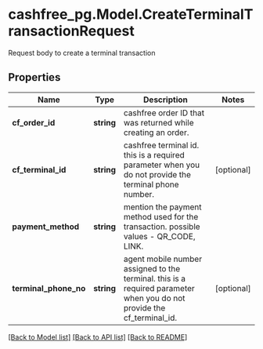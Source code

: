 # cashfree_pg.Model.CreateTerminalTransactionRequest
Request body to create a terminal transaction

## Properties

Name | Type | Description | Notes
------------ | ------------- | ------------- | -------------
**cf_order_id** | **string** | cashfree order ID that was returned while creating an order. | 
**cf_terminal_id** | **string** | cashfree terminal id. this is a required parameter when you do not provide the terminal phone number. | [optional] 
**payment_method** | **string** | mention the payment method used for the transaction. possible values - QR_CODE, LINK. | 
**terminal_phone_no** | **string** | agent mobile number assigned to the terminal. this is a required parameter when you do not provide the cf_terminal_id. | [optional] 

[[Back to Model list]](../README.md#documentation-for-models) [[Back to API list]](../README.md#documentation-for-api-endpoints) [[Back to README]](../README.md)

